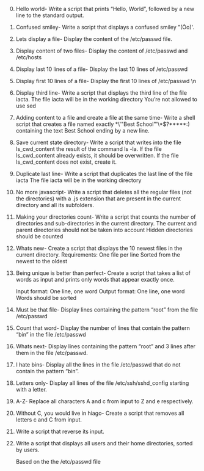 0. Hello world- Write a script that prints “Hello, World”, followed by a new line to the standard output.
1. Confused smiley- Write a script that displays a confused smiley "(Ôo)'.
2. Lets display a file- Display the content of the /etc/passwd file.
3. Display content of two files- Display the content of /etc/passwd and /etc/hosts
4. Display last 10 lines of a file- Display the last 10 lines of /etc/passwd
5. Display first 10 lines of a file- Display the first 10 lines of /etc/passwd \n
6. Display third line- Write a script that displays the third line of the file iacta.
The file iacta will be in the working directory
You’re not allowed to use sed
7. Adding content to a file and create a file at the same time- Write a shell script that creates a file named exactly \*\\'"Best School"\'\\*$\?\*\*\*\*\*:) containing the text Best School ending by a new line.
8. Save current state directory- Write a script that writes into the file ls_cwd_content the result of the command ls -la. If the file ls_cwd_content already exists, it should be overwritten. If the file ls_cwd_content does not exist, create it.
9. Duplicate last line- Write a script that duplicates the last line of the file iacta
The file iacta will be in the working directory
10. No more javascript- Write a script that deletes all the regular files (not the directories) with a .js extension that are present in the current directory and all its subfolders.
11. Making your directories count- Write a script that counts the number of directories and sub-directories in the current directory.
The current and parent directories should not be taken into account 
Hidden directories should be counted
12. Whats new- Create a script that displays the 10 newest files in the current directory.
Requirements:
One file per line
Sorted from the newest to the oldest
13. Being unique is better than perfect- Create a script that takes a list of words as input and prints only words that appear exactly once.

    Input format: One line, one word
    Output format: One line, one word
    Words should be sorted
14. Must be that file- Display lines containing the pattern “root” from the file /etc/passwd
15. Count that word- Display the number of lines that contain the pattern “bin” in the file /etc/passwd
16. Whats next- Display lines containing the pattern “root” and 3 lines after them in the file /etc/passwd.
17. I hate bins- Display all the lines in the file /etc/passwd that do not contain the pattern “bin”.
18. Letters only- Display all lines of the file /etc/ssh/sshd_config starting with a letter.
19. A-Z- Replace all characters A and c from input to Z and e respectively.
20. Without C, you would live in hiago- Create a script that removes all letters c and C from input.
21. Write a script that reverse its input.
22. Write a script that displays all users and their home directories, sorted by users.

    Based on the the /etc/passwd file


